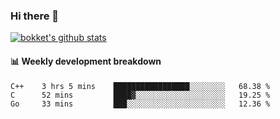 ### Hi there 👋
[![bokket's github stats](https://github-readme-stats.vercel.app/api?username=bokket&show_icons=true&count_private=true)](https://github.com/anuraghazra/github-readme-stats)

#### :bar_chart: Weekly development breakdown
<!--START_SECTION:waka-->
```text
C++    3 hrs 5 mins    █████████████████░░░░░░░░   68.38 % 
C      52 mins         ████▓░░░░░░░░░░░░░░░░░░░░   19.25 % 
Go     33 mins         ███░░░░░░░░░░░░░░░░░░░░░░   12.36 % 
```
<!--END_SECTION:waka-->
